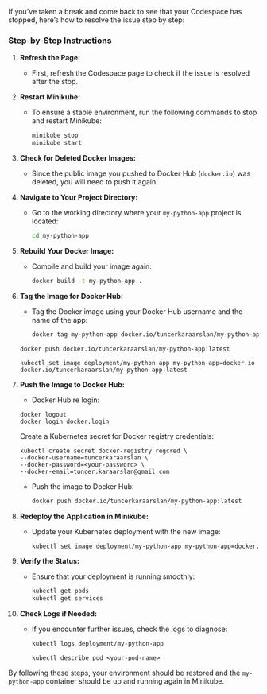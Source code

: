 If you've taken a break and come back to see that your Codespace has stopped, here’s how to resolve the issue step by step:

### Step-by-Step Instructions

1. **Refresh the Page:**
   - First, refresh the Codespace page to check if the issue is resolved after the stop.
   
2. **Restart Minikube:**
   - To ensure a stable environment, run the following commands to stop and restart Minikube:
     ```bash
     minikube stop
     minikube start
     ```

3. **Check for Deleted Docker Images:**
   - Since the public image you pushed to Docker Hub (`docker.io`) was deleted, you will need to push it again.

4. **Navigate to Your Project Directory:**
   - Go to the working directory where your `my-python-app` project is located:
     ```bash
     cd my-python-app
     ```

5. **Rebuild Your Docker Image:**
   - Compile and build your image again:
     ```bash
     docker build -t my-python-app .
     ```

6. **Tag the Image for Docker Hub:**
   - Tag the Docker image using your Docker Hub username and the name of the app:
     ```bash
     docker tag my-python-app docker.io/tuncerkaraarslan/my-python-app:latest
     ```

    ```
    docker push docker.io/tuncerkaraarslan/my-python-app:latest
    ```

    ```
    kubectl set image deployment/my-python-app my-python-app=docker.io docker.io/tuncerkaraarslan/my-python-app:latest
    ```

7. **Push the Image to Docker Hub:**
   
   - Docker Hub re login:
    ```
    docker logout
    docker login docker.login
    ```
    
    Create a Kubernetes secret for Docker registry credentials:
    ```
   kubectl create secret docker-registry regcred \
    --docker-username=tuncerkaraarslan \
    --docker-password=<your-password> \
    --docker-email=tuncer.karaarslan@gmail.com 
    ```
   
   - Push the image to Docker Hub:
     ```bash
     docker push docker.io/tuncerkaraarslan/my-python-app:latest
     ```

8. **Redeploy the Application in Minikube:**
   - Update your Kubernetes deployment with the new image:
     ```bash
     kubectl set image deployment/my-python-app my-python-app=docker.io/tuncerkaraarslan/my-python-app:latest
     ```

9. **Verify the Status:**
   - Ensure that your deployment is running smoothly:
     ```bash
     kubectl get pods
     kubectl get services
     ```

10. **Check Logs if Needed:**
    - If you encounter further issues, check the logs to diagnose:
      ```bash
      kubectl logs deployment/my-python-app
      ```

      ```
      kubectl describe pod <your-pod-name>
      ```

By following these steps, your environment should be restored and the `my-python-app` container should be up and running again in Minikube.